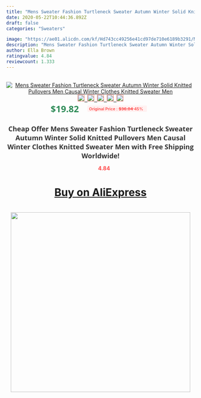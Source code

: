 ```yaml
---
title: "Mens Sweater Fashion Turtleneck Sweater Autumn Winter Solid Knitted Pullovers Men Causal Winter Clothes Knitted Sweater Men"
date: 2020-05-22T10:44:36.892Z
draft: false
categories: "Sweaters"

image: "https://ae01.alicdn.com/kf/Hd743cc49256e41cd97de710e6189b3291/Mens-Sweater-Fashion-Turtleneck-Sweater-Autumn-Winter-Solid-Knitted-Pullovers-Men-Causal-Winter-Clothes-Knitted-Sweater.jpg"
description: "Mens Sweater Fashion Turtleneck Sweater Autumn Winter Solid Knitted Pullovers Men Causal Winter Clothes Knitted Sweater Men"
author: Ella Brown
ratingvalue: 4.84
reviewcount: 1.333
---
```

<br>
<div style="text-align: center;">
<a href="https://s.click.aliexpress.com/e/_9ivJ0h" target="_blank" rel="nofollow noopener noreferrer"><img alt="Mens Sweater Fashion Turtleneck Sweater Autumn Winter Solid Knitted Pullovers Men Causal Winter Clothes Knitted Sweater Men" class="magnifier-image" src="https://ae01.alicdn.com/kf/Hd743cc49256e41cd97de710e6189b3291/Mens-Sweater-Fashion-Turtleneck-Sweater-Autumn-Winter-Solid-Knitted-Pullovers-Men-Causal-Winter-Clothes-Knitted-Sweater.jpg_640x640.jpg">
<br>
<img style="border:1px solid salmon" src="https://ae01.alicdn.com/kf/Hd743cc49256e41cd97de710e6189b3291/Mens-Sweater-Fashion-Turtleneck-Sweater-Autumn-Winter-Solid-Knitted-Pullovers-Men-Causal-Winter-Clothes-Knitted-Sweater.jpg_120x120.jpg">&nbsp;&nbsp;<img style="border:1px solid salmon" src="https://ae01.alicdn.com/kf/He1946ae51a794b1eb0564e4111f24436W/Mens-Sweater-Fashion-Turtleneck-Sweater-Autumn-Winter-Solid-Knitted-Pullovers-Men-Causal-Winter-Clothes-Knitted-Sweater.jpg_120x120.jpg">&nbsp;&nbsp;<img style="border:1px solid salmon" src="https://ae01.alicdn.com/kf/Hb8ecd8ce1dbe4e58a4a10eeae858c2c6Y/Mens-Sweater-Fashion-Turtleneck-Sweater-Autumn-Winter-Solid-Knitted-Pullovers-Men-Causal-Winter-Clothes-Knitted-Sweater.jpg_120x120.jpg">&nbsp;&nbsp;<img style="border:1px solid salmon" src="https://ae01.alicdn.com/kf/He61063d2d7754998a2e219540ad50974x/Mens-Sweater-Fashion-Turtleneck-Sweater-Autumn-Winter-Solid-Knitted-Pullovers-Men-Causal-Winter-Clothes-Knitted-Sweater.jpg_120x120.jpg">&nbsp;&nbsp;<img style="border:1px solid salmon" src="https://ae01.alicdn.com/kf/H0f27784a471041e78a262f9fdd9f8519h/Mens-Sweater-Fashion-Turtleneck-Sweater-Autumn-Winter-Solid-Knitted-Pullovers-Men-Causal-Winter-Clothes-Knitted-Sweater.jpg_120x120.jpg"></a></div><br0>
<div style="text-align: center;"><span style="background-color: white; border: 0px; box-sizing: border-box; color: seagreen; display: inline-block; font-family: &quot;open sans&quot; , &quot;arial&quot; , &quot;helvetica&quot; , sans-serif , &quot;heiti&quot;; font-size: 24px; font-stretch: inherit; font-weight: 700; line-height: inherit; margin: 0px 10px 0px 0px; padding: 0px; vertical-align: middle;">$19.82 </span>
<span style="background: rgb(255 , 241 , 241); border-radius: 3px; border: 0px; box-sizing: border-box; color: #ff4747; display: inline-block; font-family: inherit; font-size: 12px; font-stretch: inherit; font-style: inherit; font-variant: inherit; font-weight: 600; line-height: inherit; margin: 0px; padding: 2px 5px; transform: scale(0.9); vertical-align: middle;">Original Price : <b style="text-decoration: line-through;">$36.04 </b> 45%&nbsp;&nbsp;</span></div>
<h1 style="color: #333333; display: inline-block; font-family: &quot;open sans&quot; , &quot;arial&quot; , &quot;helvetica&quot; , sans-serif , &quot;heiti&quot;; font-size: 18px; font-stretch: inherit; font-weight: 700; text-align: center;">Cheap Offer Mens Sweater Fashion Turtleneck Sweater Autumn Winter Solid Knitted Pullovers Men Causal Winter Clothes Knitted Sweater Men with Free Shipping Worldwide!</h1>
<div style="color: #ff4747; text-align: center;">
<img src="https://4.bp.blogspot.com/-M0ZcTcb-5uY/XleCXlxnR4I/AAAAAAAAAEc/OrjgMkXV1oMQFaCRZj5HQwOCBcu3w1FegCPcBGAYYCw/s1600/star.png" style="height: 15px;">&nbsp;<b>4.84</b></div>
<div class="button_cont" align="center"><a class="buynow_a" href="https://s.click.aliexpress.com/e/_9ivJ0h" target="_blank" rel="nofollow noopener noreferrer"><H1>Buy on AliExpress</H1></a></div><br>
<div class="separator" style="clear: both; text-align: center;">
<img src="https://lh3.googleusercontent.com/-pTy5HemUv9M/XlePHvY0dAI/AAAAAAAAAE4/0nX5iRUoIWY8eMW9Dpxeirr157OZliDIgCLcBGAsYHQ/s1600/badge.gif" width="480">
</div>
